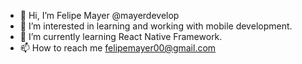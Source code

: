- 👋 Hi, I’m Felipe Mayer @mayerdevelop
- 👀 I’m interested in learning and working with mobile development.
- 🌱 I’m currently learning React Native Framework.
- 📫 How to reach me felipemayer00@gmail.com
